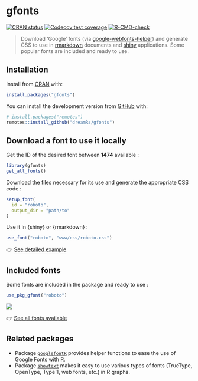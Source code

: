 
<!-- README.md is generated from README.Rmd. Please edit that file -->

# gfonts

<!-- badges: start -->

[![CRAN
status](https://www.r-pkg.org/badges/version/gfonts)](https://CRAN.R-project.org/package=gfonts)
[![Codecov test
coverage](https://codecov.io/gh/dreamRs/gfonts/branch/master/graph/badge.svg)](https://app.codecov.io/gh/dreamRs/gfonts?branch=master)
[![R-CMD-check](https://github.com/dreamRs/gfonts/actions/workflows/R-CMD-check.yaml/badge.svg)](https://github.com/dreamRs/gfonts/actions/workflows/R-CMD-check.yaml)
<!-- badges: end -->

> Download ‘Google’ fonts (via
> [google-webfonts-helper](https://gwfh.mranftl.com)) and generate CSS
> to use in [rmarkdown](https://rmarkdown.rstudio.com/) documents and
> [shiny](https://shiny.rstudio.com/) applications. Some popular fonts
> are included and ready to use.

## Installation

Install from [CRAN](https://CRAN.R-project.org/package=gfonts) with:

``` r
install.packages("gfonts")
```

You can install the development version from
[GitHub](https://github.com/dreamRs/gfonts) with:

``` r
# install.packages("remotes")
remotes::install_github("dreamRs/gfonts")
```

## Download a font to use it locally

Get the ID of the desired font between **1474** available :

``` r
library(gfonts)
get_all_fonts()
```

Download the files necessary for its use and generate the appropriate
CSS code :

``` r
setup_font(
  id = "roboto",
  output_dir = "path/to"
)
```

Use it in {shiny} or {rmarkdown} :

``` r
use_font("roboto", "www/css/roboto.css")
```

:point_right: [See detailed
example](https://dreamrs.github.io/gfonts/articles/gfonts.html)

## Included fonts

Some fonts are included in the package and ready to use :

``` r
use_pkg_gfont("roboto")
```

![](man/figures/included-fonts.png)

:point_right: [See all fonts
available](https://dreamrs.github.io/gfonts/articles/articles/included-fonts.html)

## Related packages

- Package
  [`googlefontR`](https://github.com/timelyportfolio/googlefontR)
  provides helper functions to ease the use of Google Fonts with R.
- Package [`showtext`](https://github.com/yixuan/showtext) makes it easy
  to use various types of fonts (TrueType, OpenType, Type 1, web fonts,
  etc.) in R graphs.
